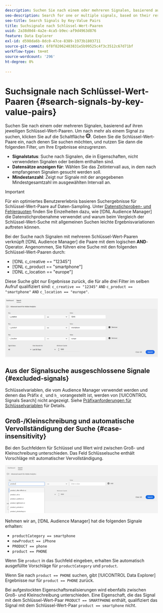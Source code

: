 ```yaml
---
description: Suchen Sie nach einem oder mehreren Signalen, basierend auf ihren jeweiligen Schlüssel-Wert-Paaren.
seo-description: Search for one or multiple signals, based on their respective key-value pairs.
seo-title: Search Signals by Key-Value Pairs
title: Suchsignale nach Schlüssel-Wert-Paaren
uuid: 2a38d0d4-4a2e-4ca5-b9ec-af9d4963d876
feature: Data Explorer
exl-id: d598da6b-8dc0-47ce-8389-1973b1803711
source-git-commit: 6f8f82062403831e5b99525c4f3c3512c67d71bf
workflow-type: tm+mt
source-wordcount: '296'
ht-degree: 0%

---
```


# Suchsignale nach Schlüssel-Wert-Paaren {#search-signals-by-key-value-pairs}

Suchen Sie nach einem oder mehreren Signalen, basierend auf ihren jeweiligen Schlüssel-Wert-Paaren.
Um nach mehr als einem Signal zu suchen, klicken Sie auf die Schaltfläche ![Hinzufügen](assets/icon_add.png). Geben Sie die Schlüssel-Wert-Paare ein, nach denen Sie suchen möchten, und nutzen Sie dann die folgenden Filter, um Ihre Ergebnisse einzugrenzen.

* **Signalstatus**: Suche nach Signalen, die in Eigenschaften, nicht verwendeten Signalen oder beidem enthalten sind.
* **Datensätze anzeigen für**: Wählen Sie das Zeitintervall aus, in dem nach empfangenen Signalen gesucht werden soll.
* **Mindestanzahl**: Zeigt nur Signale mit der angegebenen Mindestgesamtzahl im ausgewählten Intervall an.

>[!IMPORTANT]
>
>Für ein optimiertes Benutzererlebnis basieren Suchergebnisse für Schlüssel-Wert-Paare auf Daten-Sampling. Unter [Datenstichproben- und Fehlerquoten](/help/using/reporting/report-sampling.md) finden Sie Einzelheiten dazu, wie [!DNL Audience Manager] die Datenstichprobenahme verwendet und warum beim Vergleich der Schlüssel-Wert-Suche mit allgemeinen Suchen leichte Ergebnisvariationen auftreten können.

Bei der Suche nach Signalen mit mehreren Schlüssel-Wert-Paaren verknüpft [!DNL Audience Manager] die Paare mit dem logischen **AND**-Operator. Angenommen, Sie führen eine Suche mit den folgenden Schlüssel-Wert-Paaren durch:

* [!DNL c_creative == "12345"]
* [!DNL c_product == "smartphone"]
* [!DNL c_location == "europe"]

Diese Suche gibt nur Ergebnisse zurück, die für alle drei Filter im selben Aufruf qualifiziert sind: `c_creative == "12345"` `AND` `c_product == "smartphone"` `AND` `c_location == "europe"`.

![](assets/signals-search.png)

## Aus der Signalsuche ausgeschlossene Signale {#excluded-signals}

Schlüsselvariablen, die vom Audience Manager verwendet werden und denen das Präfix `d_` und `h_` vorangestellt ist, werden von [!UICONTROL Signals Search] nicht angezeigt. Siehe [Präfixanforderungen für Schlüsselvariablen](../../traits/trait-variable-prefixes.md) für Details.

## Groß-/Kleinschreibung und automatische Vervollständigung der Suche {#case-insensitivity}

Bei den Suchfeldern für Schlüssel und Wert wird zwischen Groß- und Kleinschreibung unterschieden. Das Feld Schlüsselsuche enthält Vorschläge mit automatischer Vervollständigung.

![](assets/signal-search-suggestions.png)

Nehmen wir an, [!DNL Audience Manager] hat die folgenden Signale erhalten:

* `productCategory == smartphone`
* `newProduct == iPhone`
* `PRODUCT == phone`
* `product == PHONE`

Wenn Sie `product` in das Suchfeld eingeben, erhalten Sie automatisch ausgefüllte Vorschläge für `productCategory` und `product`.

Wenn Sie nach `product == PHONE` suchen, gibt [!UICONTROL Data Explorer] Ergebnisse nur für `product == PHONE` zurück.

Bei aufgestockten Eigenschaftsrealisierungen wird ebenfalls zwischen Groß- und Kleinschreibung unterschieden. Eine Eigenschaft, die das Signal mit dem Schlüssel-Wert-Paar `PRODUCT == SMARTPHONE` enthält, qualifiziert das Signal mit dem Schlüssel-Wert-Paar `product == smartphone` nicht.
